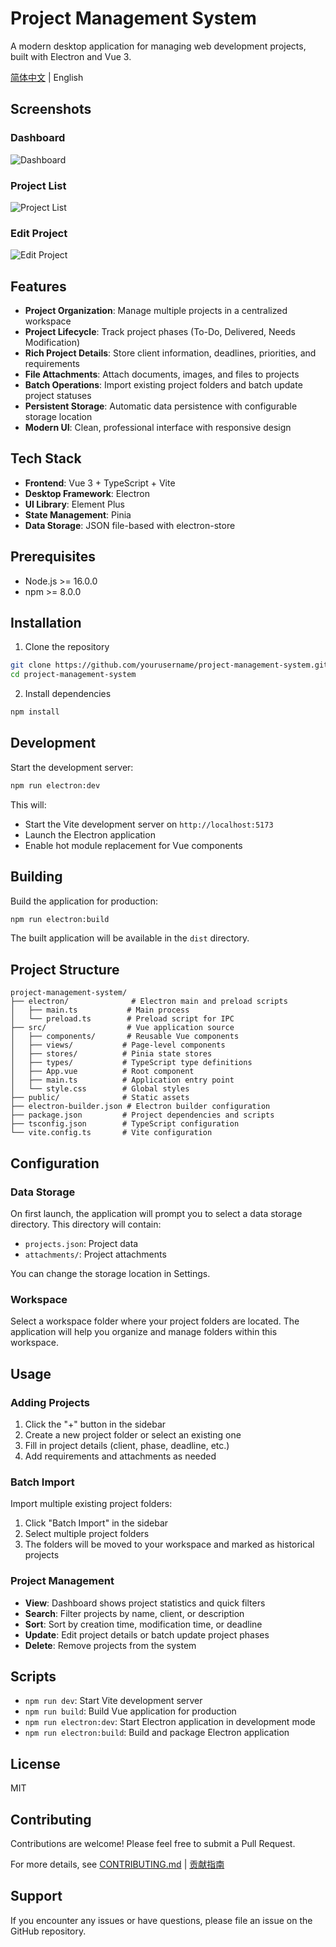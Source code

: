 # Project Management System

A modern desktop application for managing web development projects, built with Electron and Vue 3.

[简体中文](./README.md) | English

## Screenshots

### Dashboard
![Dashboard](./screenshots/01-dashboard.png)

### Project List
![Project List](./screenshots/02-project-list.png)

### Edit Project
![Edit Project](./screenshots/03-edit-project.png)

## Features

- **Project Organization**: Manage multiple projects in a centralized workspace
- **Project Lifecycle**: Track project phases (To-Do, Delivered, Needs Modification)
- **Rich Project Details**: Store client information, deadlines, priorities, and requirements
- **File Attachments**: Attach documents, images, and files to projects
- **Batch Operations**: Import existing project folders and batch update project statuses
- **Persistent Storage**: Automatic data persistence with configurable storage location
- **Modern UI**: Clean, professional interface with responsive design

## Tech Stack

- **Frontend**: Vue 3 + TypeScript + Vite
- **Desktop Framework**: Electron
- **UI Library**: Element Plus
- **State Management**: Pinia
- **Data Storage**: JSON file-based with electron-store

## Prerequisites

- Node.js >= 16.0.0
- npm >= 8.0.0

## Installation

1. Clone the repository
```bash
git clone https://github.com/yourusername/project-management-system.git
cd project-management-system
```

2. Install dependencies
```bash
npm install
```

## Development

Start the development server:

```bash
npm run electron:dev
```

This will:
- Start the Vite development server on `http://localhost:5173`
- Launch the Electron application
- Enable hot module replacement for Vue components

## Building

Build the application for production:

```bash
npm run electron:build
```

The built application will be available in the `dist` directory.

## Project Structure

```
project-management-system/
├── electron/              # Electron main and preload scripts
│   ├── main.ts           # Main process
│   └── preload.ts        # Preload script for IPC
├── src/                  # Vue application source
│   ├── components/       # Reusable Vue components
│   ├── views/           # Page-level components
│   ├── stores/          # Pinia state stores
│   ├── types/           # TypeScript type definitions
│   ├── App.vue          # Root component
│   ├── main.ts          # Application entry point
│   └── style.css        # Global styles
├── public/              # Static assets
├── electron-builder.json # Electron builder configuration
├── package.json         # Project dependencies and scripts
├── tsconfig.json        # TypeScript configuration
└── vite.config.ts       # Vite configuration
```

## Configuration

### Data Storage

On first launch, the application will prompt you to select a data storage directory. This directory will contain:
- `projects.json`: Project data
- `attachments/`: Project attachments

You can change the storage location in Settings.

### Workspace

Select a workspace folder where your project folders are located. The application will help you organize and manage folders within this workspace.

## Usage

### Adding Projects

1. Click the "+" button in the sidebar
2. Create a new project folder or select an existing one
3. Fill in project details (client, phase, deadline, etc.)
4. Add requirements and attachments as needed

### Batch Import

Import multiple existing project folders:
1. Click "Batch Import" in the sidebar
2. Select multiple project folders
3. The folders will be moved to your workspace and marked as historical projects

### Project Management

- **View**: Dashboard shows project statistics and quick filters
- **Search**: Filter projects by name, client, or description
- **Sort**: Sort by creation time, modification time, or deadline
- **Update**: Edit project details or batch update project phases
- **Delete**: Remove projects from the system

## Scripts

- `npm run dev`: Start Vite development server
- `npm run build`: Build Vue application for production
- `npm run electron:dev`: Start Electron application in development mode
- `npm run electron:build`: Build and package Electron application

## License

MIT

## Contributing

Contributions are welcome! Please feel free to submit a Pull Request.

For more details, see [CONTRIBUTING.md](./CONTRIBUTING.md) | [贡献指南](./CONTRIBUTING_CN.md)

## Support

If you encounter any issues or have questions, please file an issue on the GitHub repository.

